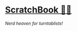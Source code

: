 # [ScratchBook &#128221;&#127926;](https://scratchbook.pythonanywhere.com/)
*Nerd heaven for turntablists!*
